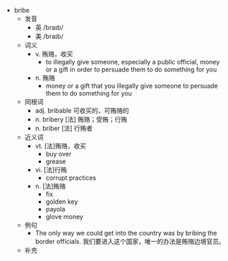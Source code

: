 - bribe
  - 发音
    - 英 /braɪb/
    - 美 /braɪb/
  - 词义
    - v. 贿赂，收买
      - to illegally give someone, especially a public official, money or a gift in order to persuade them to do something for you
    - n. 贿赂
      - money or a gift that you illegally give someone to persuade them to do something for you
  - 同根词
    - adj. bribable 可收买的，可贿赂的
    - n. bribery [法] 贿赂；受贿；行贿
    - n. briber [法] 行贿者
  - 近义词
    - vt. [法]贿赂，收买
      - buy over
      - grease
    - vi. [法]行贿
      - corrupt practices
    - n. [法]贿赂
      - fix
      - golden key
      - payola
      - glove money
  - 例句
    - The only way we could get into the country was by bribing the border officials. 我们要进入这个国家，唯一的办法是贿赂边境官员。
  - 补充